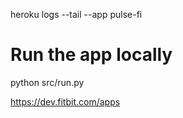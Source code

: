 heroku logs --tail --app pulse-fi

# Run the app locally
python src/run.py

https://dev.fitbit.com/apps